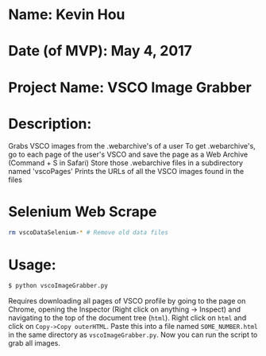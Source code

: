# Name: Kevin Hou
# Date (of MVP): May 4, 2017
# Project Name: VSCO Image Grabber

# Description:
Grabs VSCO images from the .webarchive's of a user
To get .webarchive's, go to each page of the user's VSCO and save the page as a Web Archive (Command + S in Safari)
Store those .webarchive files in a subdirectory named 'vscoPages'
Prints the URLs of all the VSCO images found in the files

# Selenium Web Scrape
``` bash
rm vscoDataSelenium-* # Remove old data files
```

# Usage:
``` bash
$ python vscoImageGrabber.py
```
Requires downloading all pages of VSCO profile by going to the page on Chrome, opening the Inspector (Right click on anything -> Inspect) and navigating to the top of the document tree (`html`). Right click on `html` and click on `Copy->Copy outerHTML`. Paste this into a file named `SOME_NUMBER.html` in the same directory as `vscoImageGrabber.py`. Now you can run the script to grab all images.
